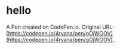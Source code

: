 # hello

A Pen created on CodePen.io. Original URL: [https://codepen.io/4ryana/pen/gOjWOOV](https://codepen.io/4ryana/pen/gOjWOOV).


